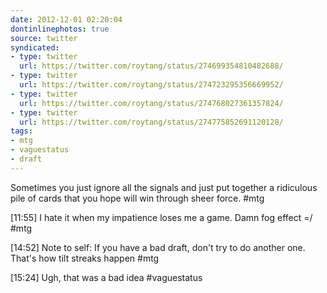```yaml
---
date: 2012-12-01 02:20:04
dontinlinephotos: true
source: twitter
syndicated:
- type: twitter
  url: https://twitter.com/roytang/status/274699354810482688/
- type: twitter
  url: https://twitter.com/roytang/status/274723295356669952/
- type: twitter
  url: https://twitter.com/roytang/status/274768027361357824/
- type: twitter
  url: https://twitter.com/roytang/status/274775852691120128/
tags:
- mtg
- vaguestatus
- draft
---
```


Sometimes you just ignore all the signals and just put together a ridiculous pile of cards that you hope will win through sheer force. #mtg

<time>[11:55]</time> I hate it when my impatience loses me a game. Damn fog effect =/ #mtg

<time>[14:52]</time> Note to self: If you have a bad draft, don't try to do another one. That's how tilt streaks happen #mtg

<time>[15:24]</time> Ugh, that was a bad idea #vaguestatus